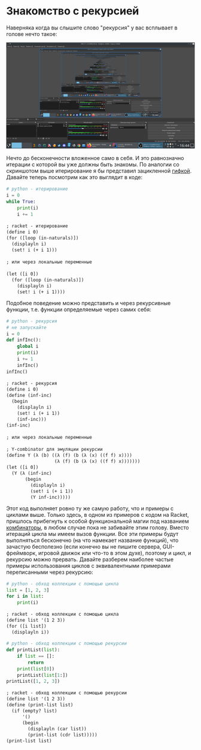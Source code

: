 # Знакомство с рекурсией
Наверняка когда вы слышите слово "рекурсия" у вас всплывает в голове нечто такое:

![](../img/l_3/1.png)

Нечто до бесконечности вложенное само в себя. И это равнозначно итерации с которой вы уже должны быть 
знакомы. По аналогии со скриншотом выше итерирование я бы представил зацикленной [гифкой](https://vk.com/doc548038631_625822950). 
Давайте теперь посмотрим как это выглядит в коде:

```python
# python - итерирование
i = 0
while True:
    print(i)
    i += 1
```
```racket
; racket - итерирование
(define i 0)
(for ([loop (in-naturals)])
  (displayln i)
  (set! i (+ i 1)))
  
; или через локальные переменные

(let ([i 0])
  (for ([loop (in-naturals)])
    (displayln i)
    (set! i (+ i 1))))
```

Подобное поведение можно представить и через рекурсивные функции, т.е. функции определяемые через 
самих себя:

```python
# python - рекурсия
# не запускайте
i = 0
def infInc():
    global i
    print(i)
    i += 1
    infInc()
infInc()
```

```racket
; racket - рекурсия
(define i 0)
(define (inf-inc)
  (begin
    (displayln i)
    (set! i (+ i 1))
    (inf-inc)))
(inf-inc)

; или через локальные переменные

; Y-combinator для эмуляции рекурсии
(define Y (λ (b) ((λ (f) (b (λ (x) ((f f) x))))
                  (λ (f) (b (λ (x) ((f f) x)))))))
(let ([i 0])
  (Y (λ (inf-inc)
       (begin
         (displayln i)
         (set! i (+ i 1))
         (Y inf-inc)))))
```

Этот код выполняет ровно ту же самую работу, что и примеры с циклами выше. Только здесь, в одном из примеров с кодом на Racket, 
пришлось прибегнуть к особой функциональной магии под названием [комбинаторы](https://ru.wikipedia.org/wiki/%D0%9A%D0%BE%D0%BC%D0%B1%D0%B8%D0%BD%D0%B0%D1%82%D0%BE%D1%80%D0%BD%D0%B0%D1%8F_%D0%BB%D0%BE%D0%B3%D0%B8%D0%BA%D0%B0), 
в любом случае пока не забивайте этим голову. Вместо итераций цикла
мы имеем вызов функции. Все эти примеры будут выполняться бесконечно (на что намекает название функций),
что зачастую бесполезно (если конечно вы не пишите сервера, GUI-фреймворк, игровой движок или что-то в этом духе),
поэтому и цикл, и рекурсию можно прервать. Давайте разберем наиболее частые примеры использования 
циклов с эквивалентными примерами переписанными через рекурсию: 

```python
# python - обход коллекции с помощью цикла
list = [1, 2, 3]
for i in list:
    print(i)
```
```racket
; racket - обход коллекции с помощью цикла
(define list '(1 2 3))
(for ([i list])
  (displayln i))
```
```python
# python - обход коллекции с помощью рекурсии
def printList(list):
    if list == []:
        return
    print(list[0])
    printList(list[1:])
printList([1, 2, 3])
```
```racket
; racket - обход коллекции с помощью рекурсии
(define list '(1 2 3))
(define (print-list list)
  (if (empty? list)
      '()
      (begin
        (displayln (car list))
        (print-list (cdr list)))))
(print-list list)
```
